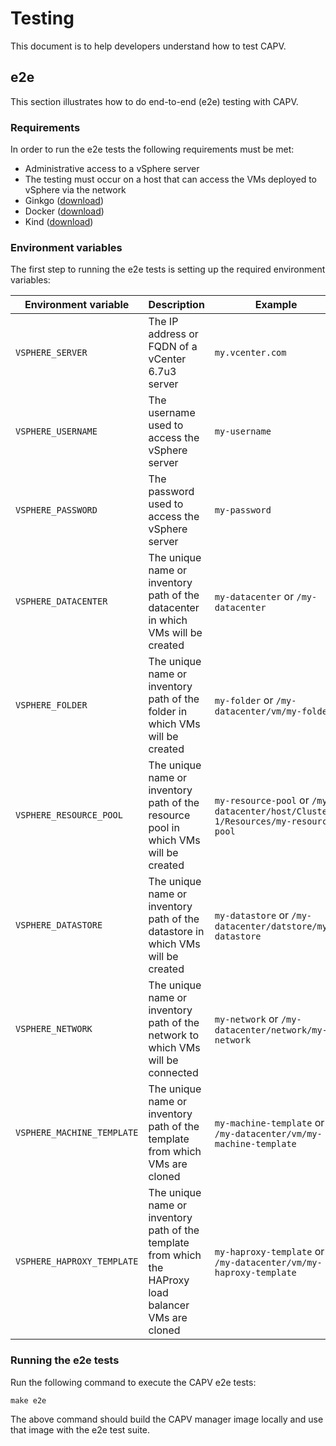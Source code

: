 # Testing

This document is to help developers understand how to test CAPV.

## e2e

This section illustrates how to do end-to-end (e2e) testing with CAPV.

### Requirements

In order to run the e2e tests the following requirements must be met:

* Administrative access to a vSphere server
* The testing must occur on a host that can access the VMs deployed to vSphere via the network
* Ginkgo ([download](https://onsi.github.io/ginkgo/#getting-ginkgo))
* Docker ([download](https://www.docker.com/get-started))
* Kind ([download](https://kind.sigs.k8s.io))

### Environment variables

The first step to running the e2e tests is setting up the required environment variables:

| Environment variable | Description | Example |
|----------------------|-------------|---------|
| `VSPHERE_SERVER` | The IP address or FQDN of a vCenter 6.7u3 server | `my.vcenter.com` |
| `VSPHERE_USERNAME` | The username used to access the vSphere server | `my-username` |
| `VSPHERE_PASSWORD` | The password used to access the vSphere server | `my-password` |
| `VSPHERE_DATACENTER` | The unique name or inventory path of the datacenter in which VMs will be created | `my-datacenter` or `/my-datacenter` |
| `VSPHERE_FOLDER` | The unique name or inventory path of the folder in which VMs will be created | `my-folder` or `/my-datacenter/vm/my-folder` |
| `VSPHERE_RESOURCE_POOL` | The unique name or inventory path of the resource pool in which VMs will be created | `my-resource-pool` or `/my-datacenter/host/Cluster-1/Resources/my-resource-pool` |
| `VSPHERE_DATASTORE` | The unique name or inventory path of the datastore in which VMs will be created | `my-datastore` or `/my-datacenter/datstore/my-datastore` |
| `VSPHERE_NETWORK` | The unique name or inventory path of the network to which VMs will be connected | `my-network` or `/my-datacenter/network/my-network` |
| `VSPHERE_MACHINE_TEMPLATE` | The unique name or inventory path of the template from which VMs are cloned | `my-machine-template` or `/my-datacenter/vm/my-machine-template` |
| `VSPHERE_HAPROXY_TEMPLATE` | The unique name or inventory path of the template from which the HAProxy load balancer VMs are cloned | `my-haproxy-template` or `/my-datacenter/vm/my-haproxy-template` |

### Running the e2e tests

Run the following command to execute the CAPV e2e tests:

```shell
make e2e
```

The above command should build the CAPV manager image locally and use that image with the e2e test suite.
